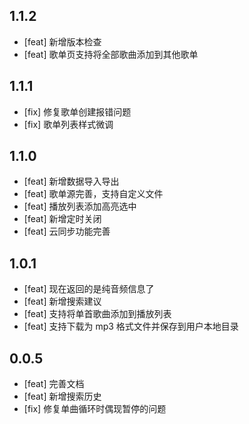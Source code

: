 ## 1.1.2

- [feat] 新增版本检查
- [feat] 歌单页支持将全部歌曲添加到其他歌单

## 1.1.1

- [fix] 修复歌单创建报错问题
- [fix] 歌单列表样式微调

## 1.1.0

- [feat] 新增数据导入导出
- [feat] 歌单源完善，支持自定义文件
- [feat] 播放列表添加高亮选中
- [feat] 新增定时关闭
- [feat] 云同步功能完善

## 1.0.1

- [feat] 现在返回的是纯音频信息了
- [feat] 新增搜索建议
- [feat] 支持将单首歌曲添加到播放列表
- [feat] 支持下载为 mp3 格式文件并保存到用户本地目录

## 0.0.5

- [feat] 完善文档
- [feat] 新增搜索历史
- [fix] 修复单曲循环时偶现暂停的问题
